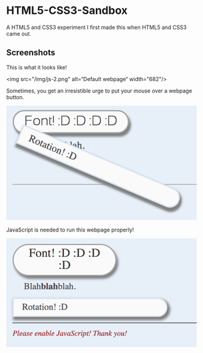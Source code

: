 # HTML5-CSS3-Sandbox

A HTML5 and CSS3 experiment
I first made this when HTML5 and CSS3 came out.

## Screenshots
This is what it looks like!

<img src="/img/js-2.png" alt=“Default webpage“ width="682"/>

Sometimes, you get an irresistible urge to put your mouse over a webpage button.

<img src="/img/js-rotated-1.png" alt="A rotating button" width="682"/>

JavaScript is needed to run this webpage properly!

<img src="/img/no-js-1.png" alt="When JavaScript is disabled..." width="674"/>
